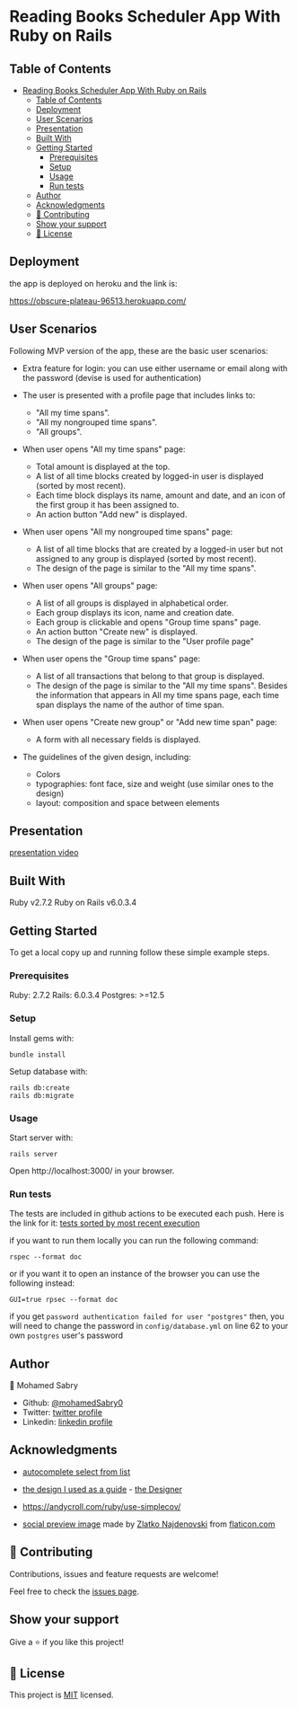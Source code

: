 # Reading Books Scheduler App With Ruby on Rails

## Table of Contents

- [Reading Books Scheduler App With Ruby on Rails](#reading-books-scheduler-app-with-ruby-on-rails)
  - [Table of Contents](#table-of-contents)
  - [Deployment](#deployment)
  - [User Scenarios](#user-scenarios)
  - [Presentation](#presentation)
  - [Built With](#built-with)
  - [Getting Started](#getting-started)
    - [Prerequisites](#prerequisites)
    - [Setup](#setup)
    - [Usage](#usage)
    - [Run tests](#run-tests)
  - [Author](#author)
  - [Acknowledgments](#acknowledgments)
  - [🤝 Contributing](#-contributing)
  - [Show your support](#show-your-support)
  - [📝 License](#-license)

## Deployment

the app is deployed on heroku and the link is:

https://obscure-plateau-96513.herokuapp.com/

## User Scenarios

Following MVP version of the app, these are the basic user scenarios:

- Extra feature for login: you can use either username or email along with the password (devise is used for authentication)
- The user is presented with a profile page that includes links to:
  - "All my time spans".
  - "All my nongrouped time spans".
  - "All groups".
- When user opens "All my time spans" page:
  - Total amount is displayed at the top.
  - A list of all time blocks created by logged-in user is displayed (sorted by most recent).
  - Each time block displays its name, amount and date, and an icon of the first group it has been assigned to.
  - An action button "Add new" is displayed.
- When user opens "All my nongrouped time spans" page:
  - A list of all time blocks that are created by a logged-in user but not assigned to any group is displayed (sorted by most recent).
  - The design of the page is similar to the "All my time spans".
- When user opens "All groups" page:
  - A list of all groups is displayed in alphabetical order.
  - Each group displays its icon, name and creation date.
  - Each group is clickable and opens "Group time spans" page.
  - An action button "Create new" is displayed.
  - The design of the page is similar to the "User profile page"
- When user opens the "Group time spans" page:
  - A list of all transactions that belong to that group is displayed.
  - The design of the page is similar to the "All my time spans". Besides the information that appears in All my time spans page, each time span displays the name of the author of time span.
- When user opens "Create new group" or "Add new time span" page:

  - A form with all necessary fields is displayed.

- The guidelines of the given design, including:
  - Colors
  - typographies: font face, size and weight (use similar ones to the design)
  - layout: composition and space between elements

## Presentation

[presentation video](https://www.loom.com/share/9218a6ae785b4874936e6ea254b5b307)

## Built With

Ruby v2.7.2
Ruby on Rails v6.0.3.4

## Getting Started

To get a local copy up and running follow these simple example steps.

### Prerequisites

Ruby: 2.7.2
Rails: 6.0.3.4
Postgres: >=12.5

### Setup

Install gems with:

```
bundle install
```

Setup database with:

```
rails db:create
rails db:migrate
```

### Usage

Start server with:

```
rails server
```

Open http://localhost:3000/ in your browser.

### Run tests

The tests are included in github actions to be executed each push. Here is the link for it:
[tests sorted by most recent execution](https://github.com/mohamedSabry0/reading-hour/actions?query=workflow%3A%22Rails+tests%22)

if you want to run them locally you can run the following command:

```
rspec --format doc
```

or if you want it to open an instance of the browser you can use the following instead:

```
GUI=true rpsec --format doc
```

if you get `password authentication failed for user "postgres"`
then, you will need to change the password in `config/database.yml` on line 62 to your own `postgres` user's password

## Author

👤 Mohamed Sabry

- Github: [@mohamedSabry0](https://github.com/mohamedSabry0)
- Twitter: [twitter profile](https://twitter.com/mohsmh0)
- Linkedin: [linkedin profile](https://www.linkedin.com/in/mohamed-sabry0/)

## Acknowledgments

- [autocomplete select from list](https://medium.com/@sherzelsmith/add-a-filtering-multiple-tag-system-with-autocomplete-to-your-rails-model-in-rails-5-1bf88cd53e9)
- [the design I used as a guide](https://www.behance.net/gallery/19759151/Snapscan-iOs-design-and-branding?tracking_source=) - [the Designer](https://www.behance.net/gregoirevella)
- https://andycroll.com/ruby/use-simplecov/

- [social preview image](docs/social_preview.png) made by [Zlatko Najdenovski](https://www.flaticon.com/authors/zlatko-najdenovski) from [flaticon.com](http://www.flaticon.com/)

## 🤝 Contributing

Contributions, issues and feature requests are welcome!

Feel free to check the [issues page](https://github.com/mohamedSabry0/reading-hour/issues).

## Show your support

Give a ⭐️ if you like this project!

## 📝 License

This project is [MIT](LICENSE) licensed.
